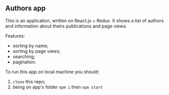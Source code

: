 ## Authors app

This is an application, written on React.js + Redux. 
It shows a list of authors and information about theirs publications and page views. 

Features: 
* sorting by name;
* sorting by page views;
* searching;
* pagination.

To run this app on local machine you should: 
1. `clone` this repo;
2. being on app's folder `npm i` then `npm start`

